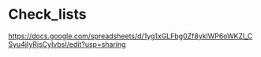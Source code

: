 # Check_lists
https://docs.google.com/spreadsheets/d/1yg1xGLFbg0Zf8yklWP6oWKZl_CSyu4jIyRjsCyIvbsI/edit?usp=sharing
